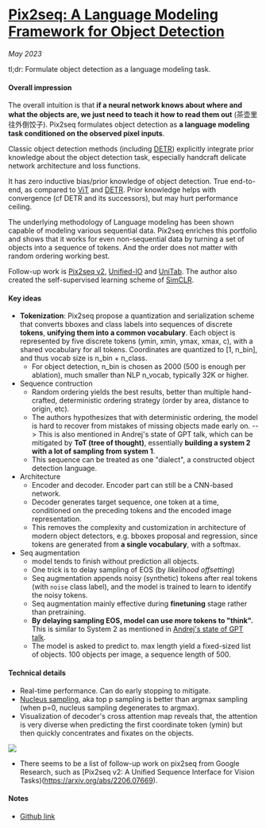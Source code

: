 # [Pix2seq: A Language Modeling Framework for Object Detection](https://arxiv.org/abs/2109.10852)

_May 2023_

tl;dr: Formulate object detection as a language modeling task.

#### Overall impression
The overall intuition is that **if a neural network knows about where and what the objects are, we just need to teach it how to read them out** (茶壶里往外倒饺子). Pix2seq formulates object detection as **a language modeling task conditioned on the observed pixel inputs**. 

Classic object detection methods (including [DETR](detr.md)) explicitly integrate prior knowledge about the object detection task, especially handcraft delicate network architecture and loss functions. 

It has zero inductive bias/prior knowledge of object detection. True end-to-end, as compared to [ViT](vit.md) and [DETR](detr.md). Prior knowledge helps with convergence (cf DETR and its successors), but may hurt performance ceiling.

The underlying methodology of Language modeling has been shown capable of modeling various sequential data. Pix2seq enriches this portfolio and shows that it works for even non-sequential data by turning a set of objects into a sequence of tokens. And the order does not matter with random ordering working best. 

Follow-up work is [Pix2seq v2](pix2seq_v2.md), [Unified-IO]() and [UniTab](). The author also created the self-supervised learning scheme of [SimCLR]().


#### Key ideas
- **Tokenization**: Pix2seq propose a quantization and serialization scheme that converts bboxes and class labels into sequences of discrete **tokens**, **unifying them into a common vocabulary**. Each object is represented by five discrete tokens (ymin, xmin, ymax, xmax, c), with a shared vocabulary for all tokens. Coordinates are quantized to [1, n_bin], and thus vocab size is n_bin + n_class.
	- For object detection, n_bin is chosen as 2000 (500 is enough per ablation), much smaller than NLP n_vocab, typically 32K or higher.
- Sequence contruction
	- Random ordering yields the best results, better than multiple hand-crafted, deterministic ordering strategy (order by area, distance to origin, etc).
	- The authors hypothesizes that with deterministic ordering, the model is hard to recover from mistakes of missing objects made early on. --> This is also mentioned in Andrej's state of GPT talk, which can be mitigated by **ToT (tree of thought)**, essentially **building a system 2 with a lot of sampling from system 1**.
	- This sequence can be treated as one "dialect", a constructed object detection language.
- Architecture
	- Encoder and decoder. Encoder part can still be a CNN-based network.
	- Decoder generates target sequence, one token at a time, conditioned on the preceding tokens and the encoded image representation.
	- This removes the complexity and customization in architecture of modern object detectors, e.g. bboxes proposal and regression, since tokens are generated from **a single vocabulary**, with a softmax.
- Seq augmentation
	- model tends to finish without prediction all objects. 
	- One trick is to delay sampling of EOS (by *likelihood offsetting*)
	- Seq augmentation appends noisy (synthetic) tokens after real tokens (with `noise` class label), and the model is trained to learn to identify the noisy tokens. 
	- Seq augmentation mainly effective during **finetuning** stage rather than pretraining.
	- **By delaying sampling EOS, model can use more tokens to "think".** This is similar to System 2 as mentioned in [Andrej's state of GPT talk](../talk_notes/microsoft_build_2023/microsoft_build_2023.md). 
	- The model is asked to predict to. max length yield a fixed-sized list of objects. 100 objects per image, a sequence length of 500.

#### Technical details
- Real-time performance. Can do early stopping to mitigate.
- [Nucleus sampling](https://towardsdatascience.com/how-to-sample-from-language-models-682bceb97277), aka top p sampling is better than argmax sampling (when p=0, nucleus sampling degenerates to argmax). 
- Visualization of decoder's cross attention map reveals that, the attention  is very diverse when predicting the first coordinate token (ymin) but then quickly concentrates and fixates on the objects. 

![](https://picx.zhimg.com/50/v2-48f6e934bd3eead2da449145089ccc75_720w.jpg)
- There seems to be a list of follow-up work on pix2seq from Google Research, such as [Pix2seq v2: A Unified Sequence Interface for Vision Tasks)(https://arxiv.org/abs/2206.07669).

#### Notes
- [Github link](https://github.com/google-research/pix2seq)
